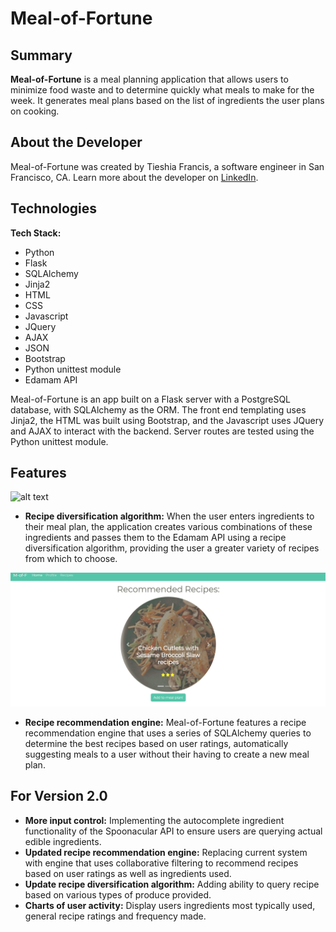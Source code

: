# Meal-of-Fortune

## Summary

**Meal-of-Fortune** is a meal planning application that allows users to minimize food waste and to determine quickly what meals to make for the week. It generates meal plans based on the list of ingredients the user plans on cooking.


## About the Developer

Meal-of-Fortune was created by Tieshia Francis, a software engineer in San Francisco, CA. Learn more about the developer on [LinkedIn](https://www.linkedin.com/in/francistie).


## Technologies

**Tech Stack:**

- Python
- Flask
- SQLAlchemy
- Jinja2
- HTML
- CSS
- Javascript
- JQuery
- AJAX
- JSON
- Bootstrap
- Python unittest module
- Edamam API

Meal-of-Fortune is an app built on a Flask server with a PostgreSQL database, with SQLAlchemy as the ORM. The front end templating uses Jinja2, the HTML was built using Bootstrap, and the Javascript uses JQuery and AJAX to interact with the backend. Server routes are tested using the Python unittest module.


## Features


![alt text](https://github.com/Tieshia/hb-project1/blob/master/static/images/recipe_diversification.gif "Meal-of-Fortune Recipe Diversification Algorithm")
- **Recipe diversification algorithm:** When the user enters ingredients to their meal plan, the application creates various combinations of these ingredients and passes them to the Edamam API using a recipe diversification algorithm, providing the user a greater variety of recipes from which to choose.
 

![alt text](https://github.com/Tieshia/hb-project1/blob/master/static/images/recipe_recommendations.gif "Meal-of-Fortune Recipe Recommendation Engine")

- **Recipe recommendation engine:** Meal-of-Fortune features a recipe recommendation engine that uses a series of SQLAlchemy queries to determine the best recipes based on user ratings, automatically suggesting meals to a user without their having to create a new meal plan.


## For Version 2.0

- **More input control:** Implementing the autocomplete ingredient functionality of the Spoonacular API to ensure users are querying actual edible ingredients.
- **Updated recipe recommendation engine:** Replacing current system with engine that uses collaborative filtering to recommend recipes based on user ratings as well as ingredients used.
- **Update recipe diversification algorithm:** Adding ability to query recipe based on various types of produce provided.
- **Charts of user activity:** Display users ingredients most typically used, general recipe ratings and frequency made.
